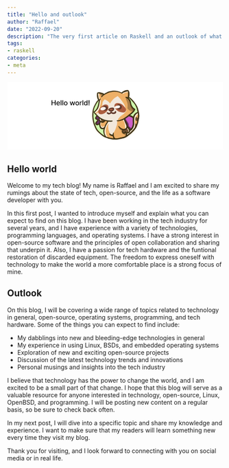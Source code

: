```yaml
---
title: "Hello and outlook"
author: "Raffael"
date: "2022-09-20"
description: "The very first article on Raskell and an outlook of what topics are up ahead to be posted in the near future."
tags:
- raskell
categories:
- meta
---
```


![hello-world.png](hello-world.png)

## Hello world

Welcome to my tech blog! My name is Raffael and I am excited to share my rumings about the state of tech, open-source, and the life as a software developer with you.

In this first post, I wanted to introduce myself and explain what you can expect to find on this blog. I have been working in the tech industry for several years, and I have experience with a variety of technologies, programming languages, and operating systems. I have a strong interest in open-source software and the principles of open collaboration and sharing that underpin it. Also, I have a passion for tech hardware and the funtional restoration of discarded equipment. The freedom to express oneself with technology to make the world a more comfortable place is a strong focus of mine.

## Outlook

On this blog, I will be covering a wide range of topics related to technology in general, open-source, operating systems, programming, and tech hardware. Some of the things you can expect to find include:

- My dabblings into new and bleeding-edge technologies in general
- My experience in using Linux, BSDs, and embedded operating systems
- Exploration of new and exciting open-source projects
- Discussion of the latest technology trends and innovations
- Personal musings and insights into the tech industry

I believe that technology has the power to change the world, and I am excited to be a small part of that change. I hope that this blog will serve as a valuable resource for anyone interested in technology, open-source, Linux, OpenBSD, and programming. I will be posting new content on a regular basis, so be sure to check back often.

In my next post, I will dive into a specific topic and share my knowledge and experience. I want to make sure that my readers will learn something new every time they visit my blog.

Thank you for visiting, and I look forward to connecting with you on social media or in real life.
